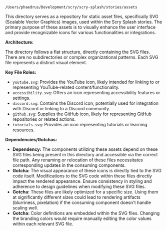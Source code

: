 ```
/Users/phaedrus/Development/scry/scry-splash/stories/assets
```

This directory serves as a repository for static asset files, specifically SVG (Scalable Vector Graphics) images, used within the Scry Splash stories. The primary purpose of these assets is to visually enhance the user interface and provide recognizable icons for various functionalities or integrations.

**Architecture:**

The directory follows a flat structure, directly containing the SVG files. There are no subdirectories or complex organizational patterns. Each SVG file represents a distinct visual element.

**Key File Roles:**

*   `youtube.svg`: Provides the YouTube icon, likely intended for linking to or representing YouTube-related content/functionality.
*   `accessibility.svg`: Offers an icon representing accessibility features or settings.
*   `discord.svg`: Contains the Discord icon, potentially used for integration with Discord or linking to a Discord community.
*   `github.svg`: Supplies the GitHub icon, likely for representing GitHub repositories or related actions.
*   `tutorials.svg`: Provides an icon representing tutorials or learning resources.

**Dependencies/Gotchas:**

*   **Dependency:** The components utilizing these assets depend on these SVG files being present in this directory and accessible via the correct file path. Any renaming or relocation of these files necessitates corresponding updates in the consuming components.
*   **Gotcha:** The visual appearance of these icons is directly tied to the SVG code itself. Modifications to the SVG code within these files directly impact the rendered appearance. Ensure consistency in styling and adherence to design guidelines when modifying these SVG files.
*   **Gotcha:** These files are likely optimized for a specific size. Using them at significantly different sizes could lead to rendering artifacts (blurriness, pixelation) if the consuming component doesn't handle scaling well.
*   **Gotcha:** Color definitions are embedded within the SVG files. Changing the branding colors would require manually editing the color values within each relevant SVG file.
